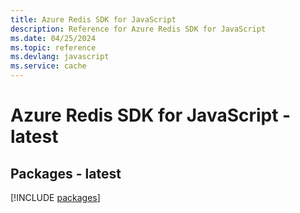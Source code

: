 ```yaml
---
title: Azure Redis SDK for JavaScript
description: Reference for Azure Redis SDK for JavaScript
ms.date: 04/25/2024
ms.topic: reference
ms.devlang: javascript
ms.service: cache
---
```

# Azure Redis SDK for JavaScript - latest
## Packages - latest
[!INCLUDE [packages](redis-index.md)]